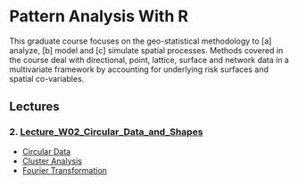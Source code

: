 # Pattern Analysis With R

This graduate course focuses on the geo-statistical methodology to [a]
analyze, [b] model and [c] simulate spatial processes. Methods covered
in the course deal with directional, point, lattice, surface and network
data in a multivariate framework by accounting for underlying risk
surfaces and spatial co-variables.

## Lectures

### 2. [Lecture_W02_Circular_Data_and_Shapes](https://yalin1995.github.io/Pattern-Analysis-With-R/Lecture02/Lecture02.pdf)
* [Circular Data](https://yalin1995.github.io/Pattern-Analysis-With-R/Lecture02/CircularData.nb.html)
* [Cluster Analysis](https://yalin1995.github.io/Pattern-Analysis-With-R/Lecture02/ClusterAnalysis.nb.html)
* [Fourier Transformation](https://yalin1995.github.io/Pattern-Analysis-With-R/Lecture02/FourierTransformation.nb.html)
